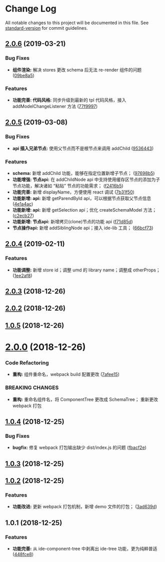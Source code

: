 # Change Log

All notable changes to this project will be documented in this file. See [standard-version](https://github.com/conventional-changelog/standard-version) for commit guidelines.

<a name="2.0.6"></a>
## [2.0.6](https://github.com/alibaba-paimai-frontend/ide-tree/compare/v2.0.5...v2.0.6) (2019-03-21)


### Bug Fixes

* **组件渲染:** 解决 stores 更改 schema 后无法 re-render 组件的问题 ([09be8a5](https://github.com/alibaba-paimai-frontend/ide-tree/commit/09be8a5))


### Features

* **功能完善: 代码风格:** 同步升级到最新的 tpl 代码风格，接入 addModelChangeListener 方法 ([77f9997](https://github.com/alibaba-paimai-frontend/ide-tree/commit/77f9997))



<a name="2.0.5"></a>
## [2.0.5](https://github.com/alibaba-paimai-frontend/ide-tree/compare/v2.0.4...v2.0.5) (2019-03-08)


### Bug Fixes

* **api 插入兄弟节点:** 使用父节点而不是根节点来调用 addChild ([9536443](https://github.com/alibaba-paimai-frontend/ide-tree/commit/9536443))


### Features

* **schema:** 新增 addChild 功能，能够在指定位置新增子节点； ([97698b5](https://github.com/alibaba-paimai-frontend/ide-tree/commit/97698b5))
* **功能增强: 节点api:** 在 addChildNode api 中支持使用缓存区节点的添加为子节点功能，解决诸如 “粘贴” 节点的功能需求； ([f2416b5](https://github.com/alibaba-paimai-frontend/ide-tree/commit/f2416b5))
* **功能完善:** 新增 displayName，方便使用 react 调试 ([7b31f50](https://github.com/alibaba-paimai-frontend/ide-tree/commit/7b31f50))
* **功能新增: api:** 新增 getParendById api，可以根据节点获取父节点信息 ([4e1a4ac](https://github.com/alibaba-paimai-frontend/ide-tree/commit/4e1a4ac))
* **功能新增: api:** 新增 getSelection api；优化 createSchemaModel 方法； ([c2ecb27](https://github.com/alibaba-paimai-frontend/ide-tree/commit/c2ecb27))
* **功能新增: 节点api:** 新增拷贝(clone)节点的功能 api ([f71d85d](https://github.com/alibaba-paimai-frontend/ide-tree/commit/f71d85d))
* **节点操作api:** 新增 addSiblingNode api；接入 ide-lib 工具； ([66bcf73](https://github.com/alibaba-paimai-frontend/ide-tree/commit/66bcf73))



<a name="2.0.4"></a>
## [2.0.4](https://github.com/alibaba-paimai-frontend/ide-tree/compare/v2.0.3...v2.0.4) (2019-02-11)


### Features

* **功能调整:** 新增 store id；调整 umd 的 library name；调整成 otherProps； ([1ee2af8](https://github.com/alibaba-paimai-frontend/ide-tree/commit/1ee2af8))



<a name="2.0.3"></a>
## [2.0.3](https://github.com/alibaba-paimai-frontend/ide-tree/compare/v2.0.2...v2.0.3) (2018-12-26)



<a name="2.0.2"></a>
## [2.0.2](https://github.com/alibaba-paimai-frontend/ide-tree/compare/v2.0.1...v2.0.2) (2018-12-26)



<a name="1.0.5"></a>
## [1.0.5](https://github.com/alibaba-paimai-frontend/ide-tree/compare/v2.0.0...v1.0.5) (2018-12-26)



<a name="2.0.0"></a>
# [2.0.0](https://github.com/alibaba-paimai-frontend/ide-tree/compare/v1.0.4...v2.0.0) (2018-12-26)


### Code Refactoring

* **重构:** 组件重命名，webpack build 配置更改 ([7afee15](https://github.com/alibaba-paimai-frontend/ide-tree/commit/7afee15))


### BREAKING CHANGES

* **重构:** 重命名组件名，将 ComponentTree 更改成 SchemaTree； 重新更改 webpack 打包



<a name="1.0.4"></a>
## [1.0.4](https://github.com/alibaba-paimai-frontend/ide-tree/compare/v1.0.3...v1.0.4) (2018-12-25)


### Bug Fixes

* **bugfix:** 修复 webpack 打包输出缺少 dist/index.js 的问题 ([fbacf2e](https://github.com/alibaba-paimai-frontend/ide-tree/commit/fbacf2e))



<a name="1.0.3"></a>
## [1.0.3](https://github.com/alibaba-paimai-frontend/ide-tree/compare/v1.0.2...v1.0.3) (2018-12-25)



<a name="1.0.2"></a>
## [1.0.2](https://github.com/alibaba-paimai-frontend/ide-tree/compare/v1.0.1...v1.0.2) (2018-12-25)


### Features

* **功能改进:** 更新 webpack 打包机制，新增 demo 文件的打包； ([3ad639d](https://github.com/alibaba-paimai-frontend/ide-tree/commit/3ad639d))



<a name="1.0.1"></a>
## 1.0.1 (2018-12-25)


### Features

* **功能完善:** 从 ide-component-tree 中剥离出 ide-tree 功能，更为纯粹普适 ([448fce8](https://github.com/alibaba-paimai-frontend/ide-tree/commit/448fce8))
